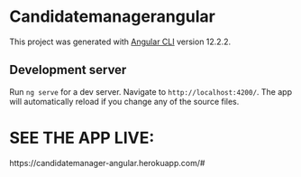 # Candidatemanagerangular

This project was generated with [Angular CLI](https://github.com/angular/angular-cli) version 12.2.2.

## Development server

Run `ng serve` for a dev server. Navigate to `http://localhost:4200/`. The app will automatically reload if you change any of the source files.

<h1>SEE THE APP LIVE:</h1>
https://candidatemanager-angular.herokuapp.com/#
